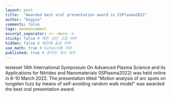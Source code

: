 ```yaml
---
layout: post
title:  "Awarded best oral presentation award in ISPlasma2022"
author: "Dogyun"
comments: false
tags: announcement
excerpt_separator: <!--more-->
sticky: false # 메인 상단 고정 여부
hidden: false # 메인에 숨김 여부
use_math: true # katex사용 여부
published: true # 온라인 게시 여부
---
```

testeset
14th International Symposium On Advanced Plasma Science and its Applications for Nitrides and Nanomaterials (ISPlasma2022) was held online in 6-10 March 2022.
The presentation titled "Motion analysis of arc spots on tungsten fuzz by means of self-avoiding random walk model" was awarded the best oral presentation award.
<!-- ![certificate](){: height="640"} -->